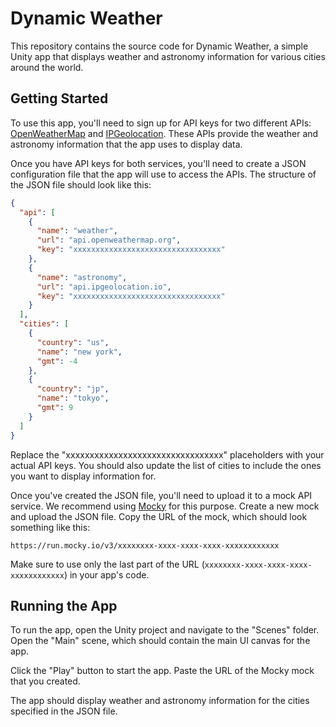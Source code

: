 # Dynamic Weather

This repository contains the source code for Dynamic Weather, a simple Unity app that displays weather and astronomy information for various cities around the world.

## Getting Started

To use this app, you'll need to sign up for API keys for two different APIs: [OpenWeatherMap](https://openweathermap.org/) and [IPGeolocation](https://ipgeolocation.io/). These APIs provide the weather and astronomy information that the app uses to display data.

Once you have API keys for both services, you'll need to create a JSON configuration file that the app will use to access the APIs. The structure of the JSON file should look like this:

~~~json
{
  "api": [
    {
      "name": "weather",
      "url": "api.openweathermap.org",
      "key": "xxxxxxxxxxxxxxxxxxxxxxxxxxxxxxxxx"
    },
    {
      "name": "astronomy",
      "url": "api.ipgeolocation.io",
      "key": "xxxxxxxxxxxxxxxxxxxxxxxxxxxxxxxxx"
    }
  ],
  "cities": [
    {
      "country": "us",
      "name": "new york",
      "gmt": -4
    },
    {
      "country": "jp",
      "name": "tokyo",
      "gmt": 9
    }
  ]
}
~~~

Replace the "xxxxxxxxxxxxxxxxxxxxxxxxxxxxxxxxx" placeholders with your actual API keys. You should also update the list of cities to include the ones you want to display information for.

Once you've created the JSON file, you'll need to upload it to a mock API service. We recommend using [Mocky](https://www.mocky.io/) for this purpose. Create a new mock and upload the JSON file. Copy the URL of the mock, which should look something like this:

~~~
https://run.mocky.io/v3/xxxxxxxx-xxxx-xxxx-xxxx-xxxxxxxxxxxx
~~~
Make sure to use only the last part of the URL (`xxxxxxxx-xxxx-xxxx-xxxx-xxxxxxxxxxxx`) in your app's code.

## Running the App

To run the app, open the Unity project and navigate to the "Scenes" folder. Open the "Main" scene, which should contain the main UI canvas for the app.

Click the "Play" button to start the app. Paste the URL of the Mocky mock that you created.

The app should display weather and astronomy information for the cities specified in the JSON file.

